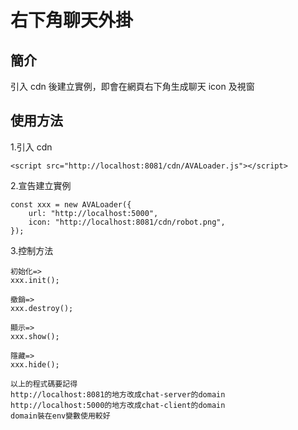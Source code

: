 # 右下角聊天外掛

## 簡介

引入 cdn 後建立實例，即會在網頁右下角生成聊天 icon 及視窗

## 使用方法

1.引入 cdn

```
<script src="http://localhost:8081/cdn/AVALoader.js"></script>
```

2.宣告建立實例

```
const xxx = new AVALoader({
    url: "http://localhost:5000",
    icon: "http://localhost:8081/cdn/robot.png",
});
```

3.控制方法

```
初始化=>
xxx.init();

撤銷=>
xxx.destroy();

顯示=>
xxx.show();

隱藏=>
xxx.hide();
```

```
以上的程式碼要記得
http://localhost:8081的地方改成chat-server的domain
http://localhost:5000的地方改成chat-client的domain
domain裝在env變數使用較好
```
